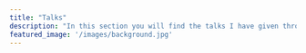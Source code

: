 ```yaml
---
title: "Talks"
description: "In this section you will find the talks I have given throughout the years, together with a description of the theme and resources used in each one"
featured_image: '/images/background.jpg'
---
```

